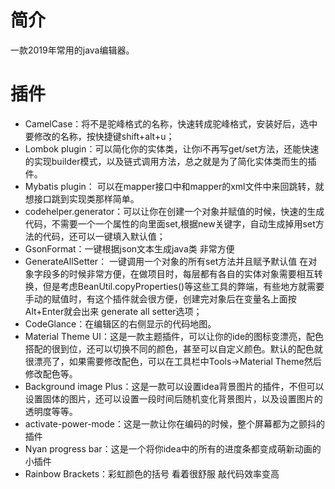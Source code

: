 # 简介
一款2019年常用的java编辑器。

# 插件
* CamelCase：将不是驼峰格式的名称，快速转成驼峰格式，安装好后，选中要修改的名称，按快捷键shift+alt+u；
* Lombok plugin：可以简化你的实体类，让你i不再写get/set方法，还能快速的实现builder模式，以及链式调用方法，总之就是为了简化实体类而生的插件。
* Mybatis plugin： 可以在mapper接口中和mapper的xml文件中来回跳转，就想接口跳到实现类那样简单。
* codehelper.generator：可以让你在创建一个对象并赋值的时候，快速的生成代码，不需要一个一个属性的向里面set,根据new关键字，自动生成掉用set方法的代码，还可以一键填入默认值；
* GsonFormat：一键根据json文本生成java类  非常方便
* GenerateAllSetter： 一键调用一个对象的所有set方法并且赋予默认值 在对象字段多的时候非常方便，在做项目时，每层都有各自的实体对象需要相互转换，但是考虑BeanUtil.copyProperties()等这些工具的弊端，有些地方就需要手动的赋值时，有这个插件就会很方便，创建完对象后在变量名上面按Alt+Enter就会出来 generate all setter选项；
* CodeGlance：在编辑区的右侧显示的代码地图。
* Material Theme UI：这是一款主题插件，可以让你的ide的图标变漂亮，配色搭配的很到位，还可以切换不同的颜色，甚至可以自定义颜色。默认的配色就很漂亮了，如果需要修改配色，可以在工具栏中Tools->Material Theme然后修改配色等。
* Background image Plus：这是一款可以设置idea背景图片的插件，不但可以设置固体的图片，还可以设置一段时间后随机变化背景图片，以及设置图片的透明度等等。
* activate-power-mode：这是一款让你在编码的时候，整个屏幕都为之颤抖的插件
* Nyan progress bar：这是一个将你idea中的所有的进度条都变成萌新动画的小插件
* Rainbow Brackets：彩虹颜色的括号 看着很舒服 敲代码效率变高